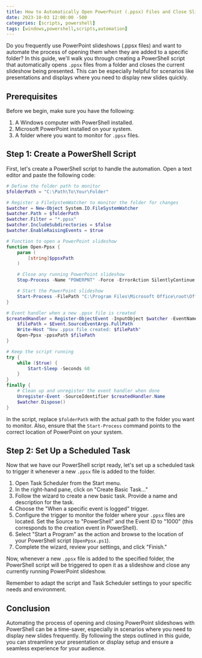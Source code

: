 ```yaml
---
title: How to Automatically Open PowerPoint (.ppsx) Files and Close Slideshows with PowerShell
date: 2023-10-03 12:00:00 -500
categories: [scripts, powershell]
tags: [windows,powershell,scripts,automation]
---
```


Do you frequently use PowerPoint slideshows (.ppsx files) and want to automate the process of opening them when they are added to a specific folder? In this guide, we'll walk you through creating a PowerShell script that automatically opens `.ppsx` files from a folder and closes the current slideshow being presented. This can be especially helpful for scenarios like presentations and displays where you need to display new slides quickly.

## Prerequisites

Before we begin, make sure you have the following:

1. A Windows computer with PowerShell installed.
2. Microsoft PowerPoint installed on your system.
3. A folder where you want to monitor for `.ppsx` files.

## Step 1: Create a PowerShell Script

First, let's create a PowerShell script to handle the automation. Open a text editor and paste the following code:

```powershell
# Define the folder path to monitor
$folderPath = "C:\Path\To\Your\Folder"

# Register a FileSystemWatcher to monitor the folder for changes
$watcher = New-Object System.IO.FileSystemWatcher
$watcher.Path = $folderPath
$watcher.Filter = "*.ppsx"
$watcher.IncludeSubdirectories = $false
$watcher.EnableRaisingEvents = $true

# Function to open a PowerPoint slideshow
function Open-Ppsx {
    param (
        [string]$ppsxPath
    )

    # Close any running PowerPoint slideshow
    Stop-Process -Name "POWERPNT" -Force -ErrorAction SilentlyContinue

    # Start the PowerPoint slideshow
    Start-Process -FilePath "C:\Program Files\Microsoft Office\root\Office16\POWERPNT.EXE" -ArgumentList "/S `"$ppsxPath`"" -Wait
}

# Event handler when a new .ppsx file is created
$createdHandler = Register-ObjectEvent -InputObject $watcher -EventName Created -Action {
    $filePath = $Event.SourceEventArgs.FullPath
    Write-Host "New .ppsx file created: $filePath"
    Open-Ppsx -ppsxPath $filePath
}

# Keep the script running
try {
    while ($true) {
        Start-Sleep -Seconds 60
    }
}
finally {
    # Clean up and unregister the event handler when done
    Unregister-Event -SourceIdentifier $createdHandler.Name
    $watcher.Dispose()
}
```

In the script, replace `$folderPath` with the actual path to the folder you want to monitor. Also, ensure that the `Start-Process` command points to the correct location of PowerPoint on your system.

## Step 2: Set Up a Scheduled Task

Now that we have our PowerShell script ready, let's set up a scheduled task to trigger it whenever a new `.ppsx` file is added to the folder.

1. Open Task Scheduler from the Start menu.
2. In the right-hand pane, click on "Create Basic Task..."
3. Follow the wizard to create a new basic task. Provide a name and description for the task.
4. Choose the "When a specific event is logged" trigger.
5. Configure the trigger to monitor the folder where your `.ppsx` files are located. Set the Source to "PowerShell" and the Event ID to "1000" (this corresponds to the creation event in PowerShell).
6. Select "Start a Program" as the action and browse to the location of your PowerShell script (`OpenPpsx.ps1`).
7. Complete the wizard, review your settings, and click "Finish."

Now, whenever a new `.ppsx` file is added to the specified folder, the PowerShell script will be triggered to open it as a slideshow and close any currently running PowerPoint slideshow.

Remember to adapt the script and Task Scheduler settings to your specific needs and environment.

## Conclusion

Automating the process of opening and closing PowerPoint slideshows with PowerShell can be a time-saver, especially in scenarios where you need to display new slides frequently. By following the steps outlined in this guide, you can streamline your presentation or display setup and ensure a seamless experience for your audience.
